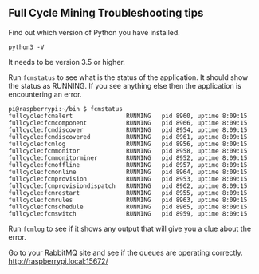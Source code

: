 ## Full Cycle Mining Troubleshooting tips

Find out which version of Python you have installed.
```
python3 -V
```
It needs to be version 3.5 or higher.

Run `fcmstatus` to see what is the status of the application. 
It should show the status as RUNNING. If you see anything else then
the application is encountering an error.
```
pi@raspberrypi:~/bin $ fcmstatus
fullcycle:fcmalert               RUNNING   pid 8960, uptime 8:09:15
fullcycle:fcmcomponent           RUNNING   pid 8966, uptime 8:09:15
fullcycle:fcmdiscover            RUNNING   pid 8954, uptime 8:09:15
fullcycle:fcmdiscovered          RUNNING   pid 8961, uptime 8:09:15
fullcycle:fcmlog                 RUNNING   pid 8956, uptime 8:09:15
fullcycle:fcmmonitor             RUNNING   pid 8958, uptime 8:09:15
fullcycle:fcmmonitorminer        RUNNING   pid 8952, uptime 8:09:15
fullcycle:fcmoffline             RUNNING   pid 8957, uptime 8:09:15
fullcycle:fcmonline              RUNNING   pid 8964, uptime 8:09:15
fullcycle:fcmprovision           RUNNING   pid 8953, uptime 8:09:15
fullcycle:fcmprovisiondispatch   RUNNING   pid 8962, uptime 8:09:15
fullcycle:fcmrestart             RUNNING   pid 8955, uptime 8:09:15
fullcycle:fcmrules               RUNNING   pid 8963, uptime 8:09:15
fullcycle:fcmschedule            RUNNING   pid 8965, uptime 8:09:15
fullcycle:fcmswitch              RUNNING   pid 8959, uptime 8:09:15
```
Run `fcmlog` to see if it shows any output that will give you a clue
about the error.

Go to your RabbitMQ site and see if  the queues are operating correctly.
http://raspberrypi.local:15672/
